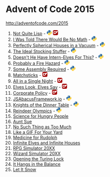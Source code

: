 # Advent of Code 2015

http://adventofcode.com/2015

1. [Not Quite Lisp](http://adventofcode.com/2015/day/1) - [![Python](/images/python.png)](01/one.py) [![D](/images/d.png)](01/one.d)
2. [I Was Told There Would Be No Math](http://adventofcode.com/2015/day/2) - [![Python](/images/python.png)](02/two.py)
3. [Perfectly Spherical Houses in a Vacuum](http://adventofcode.com/2015/day/3) - [![Python](/images/python.png)](03/three.py)
4. [The Ideal Stocking Stuffer](http://adventofcode.com/2015/day/4) - [![Python](/images/python.png)](04/four.py)
5. [Doesn't He Have Intern-Elves For This?](http://adventofcode.com/2015/day/5) - [![Python](/images/python.png)](05/five.py)
6. [Probably a Fire Hazard](http://adventofcode.com/2015/day/6) - [![Python](/images/python.png)](06/six.py)
7. [Some Assembly Required](http://adventofcode.com/2015/day/7) - [![Python](/images/python.png)](07/seven.py)
8. [Matchsticks](http://adventofcode.com/2015/day/8) - [![D](/images/d.png)](08/eight.d)
9. [All in a Single Night](http://adventofcode.com/2015/day/9) - [![D](/images/d.png)](09/nine.d)
10. [Elves Look, Elves Say](http://adventofcode.com/2015/day/10) - [![D](/images/d.png)](10/ten.d)
11. [Corporate Policy](http://adventofcode.com/2015/day/11) - [![D](/images/d.png)](11/eleven.d)
12. [JSAbacusFramework.io](http://adventofcode.com/2015/day/12) - [![Python](/images/python.png)](12/twelve.py)
13. [Knights of the Dinner Table](http://adventofcode.com/2015/day/13) - [![Python](/images/python.png)](13/thirteen.py)
14. [Reindeer Olympics](http://adventofcode.com/2015/day/14) - [![Python](/images/python.png)](14/fourteen.py)
15. [Science for Hungry People](http://adventofcode.com/2015/day/15)
16. [Aunt Sue](http://adventofcode.com/2015/day/16)
17. [No Such Thing as Too Much](http://adventofcode.com/2015/day/17)
18. [Like a GIF For Your Yard](http://adventofcode.com/2015/day/18)
19. [Medicine for Rudolph](http://adventofcode.com/2015/day/19)
20. [Infinite Elves and Infinite Houses](http://adventofcode.com/2015/day/20)
21. [RPG Simulator 20XX](http://adventofcode.com/2015/day/21)
22. [Wizard Simulator 20XX](http://adventofcode.com/2015/day/22)
23. [Opening the Turing Lock](http://adventofcode.com/2015/day/23)
24. [It Hangs in the Balance](http://adventofcode.com/2015/day/24)
25. [Let It Snow](http://adventofcode.com/2015/day/25)
